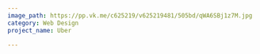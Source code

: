 ```yaml
---
image_path: https://pp.vk.me/c625219/v625219481/505bd/qWA6SBj1z7M.jpg
category: Web Design
project_name: Uber

---
```

